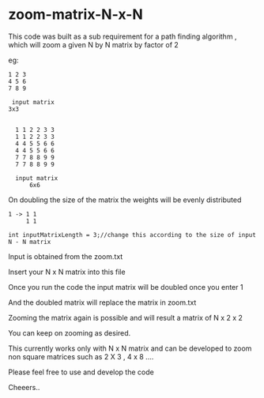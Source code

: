 # zoom-matrix-N-x-N
This code was built as a sub requirement for a path finding algorithm , which will zoom a given N by N matrix by factor of 2

eg:

	1 2 3
	4 5 6
	7 8 9				
				        
     input matrix 	        	
	3x3				
					    
			                
      1 1 2 2 3 3			       		  
      1 1 2 2 3 3
      4 4 5 5 6 6 
      4 4 5 5 6 6
      7 7 8 8 9 9
      7 7 8 8 9 9
	
      input matrix
          6x6	
	  
	  
On doubling the size of the matrix the weights will be evenly distributed

	1 -> 1 1
	     1 1
		 
	int inputMatrixLength = 3;//change this according to the size of input N - N matrix

Input is obtained from the zoom.txt

Insert your N x N matrix into this file

Once you run the code the input matrix will be doubled once you enter 1

And the doubled matrix will replace the matrix in zoom.txt 

Zooming the matrix again is possible and will result a matrix of N x 2 x 2

You can keep on zooming as desired.

This currently works only with N x N matrix and can be developed to zoom non square matrices such as 2 X 3 , 4 x 8 ....

Please feel free to use and develop the code

Cheeers..
